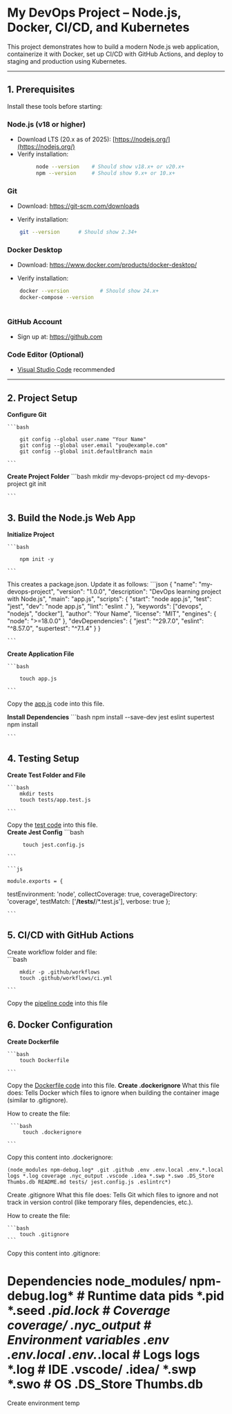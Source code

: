 
# My DevOps Project – Node.js, Docker, CI/CD, and Kubernetes

This project demonstrates how to build a modern Node.js web application, containerize it with Docker, set up CI/CD with GitHub Actions, and deploy to staging and production using Kubernetes.

---

## **1. Prerequisites**

Install these tools before starting:

### Node.js (v18 or higher)
- Download LTS (20.x as of 2025): [https://nodejs.org/](https://nodejs.org/)
- Verify installation:
  ```bash
        node --version    # Should show v18.x+ or v20.x+
        npm --version     # Should show 9.x+ or 10.x+
  ```

### Git

- Download: https://git-scm.com/downloads

- Verify installation:
```bash
    git --version      # Should show 2.34+ 

``` 

### Docker Desktop

- Download: https://www.docker.com/products/docker-desktop/

- Verify installation:

```bash
    docker --version          # Should show 24.x+
    docker-compose --version
 
```

### GitHub Account

- Sign up at: https://github.com

### Code Editor (Optional)

- [Visual Studio Code](https://code.visualstudio.com/?utm_source=chatgpt.com)
 recommended
 ---

## **2. Project Setup**
**Configure Git**

    ```bash

        git config --global user.name "Your Name"
        git config --global user.email "you@example.com"
        git config --global init.defaultBranch main

    ```

**Create Project Folder**
    ```bash
        mkdir my-devops-project
        cd my-devops-project
        git init

    ```

## **3. Build the Node.js Web App**
**Initialize Project**

    ```bash

        npm init -y

    ```
 This creates a package.json. Update it as follows:
    ```json
            {
        "name": "my-devops-project",
        "version": "1.0.0",
        "description": "DevOps learning project with Node.js",
        "main": "app.js",
        "scripts": {
            "start": "node app.js",
            "test": "jest",
            "dev": "node app.js",
            "lint": "eslint ."
        },
        "keywords": ["devops", "nodejs", "docker"],
        "author": "Your Name",
        "license": "MIT",
        "engines": { "node": ">=18.0.0" },
        "devDependencies": {
            "jest": "^29.7.0",
            "eslint": "^8.57.0",
            "supertest": "^7.1.4"
        }
        }

    ```
**Create Application File**

    ```bash

        touch app.js

    ```
   
Copy the [app.js](https://chatgpt.com/c/68b7466a-326c-8322-90f2-0a29af917fcf#full-appjs-code) code
 into this file.   

 **Install Dependencies**
    ```bash
        npm install --save-dev jest eslint supertest
        npm install

    ```
## **4. Testing Setup**
**Create Test Folder and File**

    ```bash
        mkdir tests
        touch tests/app.test.js

    ```
Copy the [test code](https://chatgpt.com/c/68b7466a-326c-8322-90f2-0a29af917fcf#test-code)
 into this file.    
 **Create Jest Config**
     ```bash

         touch jest.config.js

    ```

    ```js

    module.exports = {
  testEnvironment: 'node',
  collectCoverage: true,
  coverageDirectory: 'coverage',
  testMatch: ['**/tests/**/*.test.js'],
  verbose: true
};

    ```
## **5. CI/CD with GitHub Actions**

Create workflow folder and file:   
    ```bash

        mkdir -p .github/workflows
        touch .github/workflows/ci.yml

    ```   
Copy the [pipeline code](https://chatgpt.com/c/68b7466a-326c-8322-90f2-0a29af917fcf#cicd-pipeline-code)
 into this file  

## **6. Docker Configuration**
**Create Dockerfile**

    ```bash
        touch Dockerfile

    ```

Copy the [Dockerfile code](https://chatgpt.com/c/68b7466a-326c-8322-90f2-0a29af917fcf#dockerfile-code)
 into this file.
 **Create .dockerignore**
 What this file does: Tells Docker which files to ignore when building the container image (similar to .gitignore).

How to create the file:

     ```bash
         touch .dockerignore

    ```
 Copy this content into .dockerignore:

    (node_modules npm-debug.log* .git .github .env .env.local .env.*.local logs *.log coverage .nyc_output .vscode .idea *.swp *.swo .DS_Store Thumbs.db README.md tests/ jest.config.js .eslintrc*)

Create .gitignore
    What this file does: Tells Git which files to ignore and not track in version control (like temporary files, dependencies, etc.).

How to create the file:

    ```bash
        touch .gitignore
    ```

 Copy this content into .gitignore:

# Dependencies node_modules/ npm-debug.log*  # Runtime data pids *.pid *.seed *.pid.lock  # Coverage coverage/ .nyc_output  # Environment variables .env .env.local .env.*.local  # Logs logs *.log  # IDE .vscode/ .idea/ *.swp *.swo  # OS .DS_Store Thumbs.db
Create environment temp
